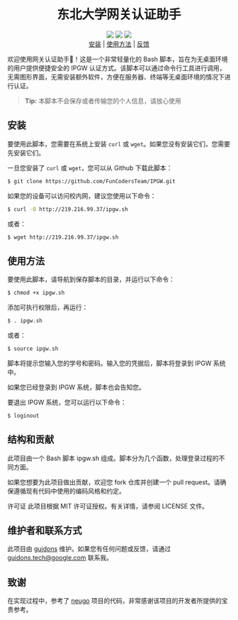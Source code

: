 <h1 align="center">东北大学网关认证助手</h1>

<p align="center">
<img src="https://img.shields.io/github/stars/FunCodersTeam/IPGW?style=flat&logo=github&color=ff69b4">
<img src="https://img.shields.io/github/forks/FunCodersTeam/IPGW?style=flat&logo=github&color=blue">
<img src="https://img.shields.io/github/issues/FunCodersTeam/IPGW?style=flat&logo=github">
<br>
<a href="#安装">安装</a> | <a href="#使用方法">使用方法</a> | <a href="https://github.com/FunCodersTeam/IPGW/issues/new">反馈</a>
</p>

欢迎使用网关认证助手🎉！这是一个非常轻量化的 Bash 脚本，旨在为无桌面环境的用户提供便捷安全的 IPGW 认证方式。该脚本可以通过命令行工具进行调用，无需图形界面，无需安装额外软件，方便在服务器、终端等无桌面环境的情况下进行认证。

> **Tip:** 本脚本不会保存或者传输您的个人信息，请放心使用

## 安装

要使用此脚本，您需要在系统上安装 `curl` 或 `wget`。如果您没有安装它们，您需要先安装它们。

一旦您安装了 `curl` 或 `wget`，您可以从 Github 下载此脚本：

```bash
$ git clone https://github.com/FunCodersTeam/IPGW.git
```
如果您的设备可以访问校内网，建议您使用以下命令：
```bash
$ curl -O http://219.216.99.37/ipgw.sh
```
或者：
```bash
$ wget http://219.216.99.37/ipgw.sh
```

## 使用方法

要使用此脚本，请导航到保存脚本的目录，并运行以下命令：
```bash
$ chmod +x ipgw.sh
```
添加可执行权限后，再运行：
```bash
$ . ipgw.sh
```
或者：
```bash
$ source ipgw.sh
```
脚本将提示您输入您的学号和密码。输入您的凭据后，脚本将登录到 IPGW 系统中。

如果您已经登录到 IPGW 系统，脚本也会告知您。

要退出 IPGW 系统，您可以运行以下命令：
```bash
$ loginout
```
## 结构和贡献

此项目由一个 Bash 脚本 ipgw.sh 组成。脚本分为几个函数，处理登录过程的不同方面。

如果您想要为此项目做出贡献，欢迎您 fork 仓库并创建一个 pull request。请确保遵循现有代码中使用的编码风格和约定。

许可证
此项目根据 MIT 许可证授权。有关详情，请参阅 LICENSE 文件。

## 维护者和联系方式

此项目由 [guidons](https://github.com/guidons-master) 维护。如果您有任何问题或反馈，请通过 guidons.tech@google.com 联系我。

## 致谢

在实现过程中，参考了 [neugo](https://github.com/neucn/neugo) 项目的代码，非常感谢该项目的开发者所提供的宝贵参考。
